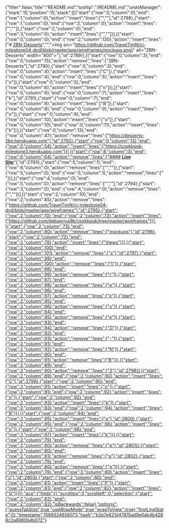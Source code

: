 {"filter":false,"title":"README.md","tooltip":"/README.md","undoManager":{"mark":15,"position":15,"stack":[[{"start":{"row":0,"column":0},"end":{"row":1,"column":0},"action":"insert","lines":["",""],"id":2788},{"start":{"row":1,"column":0},"end":{"row":2,"column":0},"action":"insert","lines":["",""]},{"start":{"row":2,"column":0},"end":{"row":3,"column":0},"action":"insert","lines":["",""]}],[{"start":{"row":0,"column":0},"end":{"row":2,"column":130},"action":"insert","lines":["# [2BN-Desserts](https://desserts-2bn.herokuapp.com)","","<img src=\"https://github.com/TravelTimN/ci-milestone04-dcd/blob/master/app/wireframes/mockups.png\" alt=\"2BN-Desserts\" width=\"800\">"],"id":2789}],[{"start":{"row":0,"column":3},"end":{"row":0,"column":15},"action":"remove","lines":["2BN-Desserts"],"id":2790},{"start":{"row":0,"column":3},"end":{"row":0,"column":4},"action":"insert","lines":["C"]},{"start":{"row":0,"column":4},"end":{"row":0,"column":5},"action":"insert","lines":["o"]},{"start":{"row":0,"column":5},"end":{"row":0,"column":6},"action":"insert","lines":["o"]}],[{"start":{"row":0,"column":6},"end":{"row":0,"column":7},"action":"insert","lines":["k"],"id":2791},{"start":{"row":0,"column":7},"end":{"row":0,"column":8},"action":"insert","lines":["B"]},{"start":{"row":0,"column":8},"end":{"row":0,"column":9},"action":"insert","lines":["o"]},{"start":{"row":0,"column":9},"end":{"row":0,"column":10},"action":"insert","lines":["o"]},{"start":{"row":0,"column":10},"end":{"row":0,"column":11},"action":"insert","lines":["k"]}],[{"start":{"row":0,"column":13},"end":{"row":0,"column":47},"action":"remove","lines":["https://desserts-2bn.herokuapp.com"],"id":2792},{"start":{"row":0,"column":13},"end":{"row":0,"column":54},"action":"insert","lines":["https://cookbook-milestone3.herokuapp.com"]}],[{"start":{"row":6,"column":0},"end":{"row":6,"column":64},"action":"remove","lines":["#### **[Live Site](https://cookbook-milestone3.herokuapp.com/)**"],"id":2793},{"start":{"row":5,"column":1},"end":{"row":6,"column":0},"action":"remove","lines":["",""]},{"start":{"row":5,"column":0},"end":{"row":5,"column":1},"action":"remove","lines":[" "]}],[{"start":{"row":4,"column":0},"end":{"row":5,"column":0},"action":"remove","lines":["",""],"id":2794},{"start":{"row":3,"column":0},"end":{"row":4,"column":0},"action":"remove","lines":["",""]}],[{"start":{"row":2,"column":10},"end":{"row":2,"column":85},"action":"remove","lines":["https://github.com/TravelTimN/ci-milestone04-dcd/blob/master/app/wireframes"],"id":2795},{"start":{"row":2,"column":10},"end":{"row":2,"column":72},"action":"insert","lines":["https://github.com/debapriya9b/cookbook/tree/master/wireframes"]}],[{"start":{"row":2,"column":73},"end":{"row":2,"column":80},"action":"remove","lines":["mockups"],"id":2796},{"start":{"row":2,"column":73},"end":{"row":2,"column":78},"action":"insert","lines":["Views"]}],[{"start":{"row":2,"column":100},"end":{"row":2,"column":101},"action":"remove","lines":["s"],"id":2797},{"start":{"row":2,"column":99},"end":{"row":2,"column":100},"action":"remove","lines":["t"]},{"start":{"row":2,"column":98},"end":{"row":2,"column":99},"action":"remove","lines":["r"]},{"start":{"row":2,"column":97},"end":{"row":2,"column":98},"action":"remove","lines":["e"]},{"start":{"row":2,"column":96},"end":{"row":2,"column":97},"action":"remove","lines":["s"]},{"start":{"row":2,"column":95},"end":{"row":2,"column":96},"action":"remove","lines":["s"]},{"start":{"row":2,"column":94},"end":{"row":2,"column":95},"action":"remove","lines":["e"]},{"start":{"row":2,"column":93},"end":{"row":2,"column":94},"action":"remove","lines":["D"]},{"start":{"row":2,"column":92},"end":{"row":2,"column":93},"action":"remove","lines":["-"]},{"start":{"row":2,"column":91},"end":{"row":2,"column":92},"action":"remove","lines":["N"]},{"start":{"row":2,"column":90},"end":{"row":2,"column":91},"action":"remove","lines":["B"]}],[{"start":{"row":2,"column":89},"end":{"row":2,"column":90},"action":"remove","lines":["2"],"id":2798}],[{"start":{"row":2,"column":89},"end":{"row":2,"column":90},"action":"insert","lines":["C"],"id":2799},{"start":{"row":2,"column":90},"end":{"row":2,"column":91},"action":"insert","lines":["o"]},{"start":{"row":2,"column":91},"end":{"row":2,"column":92},"action":"insert","lines":["o"]},{"start":{"row":2,"column":92},"end":{"row":2,"column":93},"action":"insert","lines":["k"]},{"start":{"row":2,"column":93},"end":{"row":2,"column":94},"action":"insert","lines":["B"]}],[{"start":{"row":2,"column":94},"end":{"row":2,"column":95},"action":"insert","lines":["o"],"id":2800},{"start":{"row":2,"column":95},"end":{"row":2,"column":96},"action":"insert","lines":["o"]},{"start":{"row":2,"column":96},"end":{"row":2,"column":97},"action":"insert","lines":["k"]}],[{"start":{"row":2,"column":79},"end":{"row":2,"column":80},"action":"remove","lines":["p"],"id":2801}],[{"start":{"row":2,"column":80},"end":{"row":2,"column":81},"action":"remove","lines":["g"],"id":2802},{"start":{"row":2,"column":79},"end":{"row":2,"column":80},"action":"remove","lines":["n"]}],[{"start":{"row":2,"column":79},"end":{"row":2,"column":80},"action":"insert","lines":["J"],"id":2803},{"start":{"row":2,"column":80},"end":{"row":2,"column":81},"action":"insert","lines":["P"]},{"start":{"row":2,"column":81},"end":{"row":2,"column":82},"action":"insert","lines":["G"]}]]},"ace":{"folds":[],"scrolltop":0,"scrollleft":0,"selection":{"start":{"row":2,"column":82},"end":{"row":2,"column":82},"isBackwards":false},"options":{"guessTabSize":true,"useWrapMode":true,"wrapToView":true},"firstLineState":0},"timestamp":1569324858073,"hash":"b2e7e621d47815ad9e0ab4b4268c2a6980b4b072"}